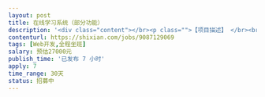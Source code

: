 ```yaml
---                
layout: post       
title: 在线学习系统（部分功能）           
description: '<div class="content"></br><p class="">【项目描述】 </br><br/>教育培训网站，1.0版本开发中。但需要增加重要需求（在线学习的班级管理、课程分配），目前人力无法满足，且部门无招聘headcount，但有研发经费预算，所以寻求靠谱兼职开发同学。</p></br><p class="">【人员需求】 </br><br/>Java工程师2枚，要求3年以上Java开发经验，互联网公司背景，有在线教育网站经验优先。 </br><br/>前端工程师1枚，要求3年以上前端开发经验，互联网公司背景，有在线教育网站经验优先。</p></br></div>'     
contenturl: https://shixian.com/jobs/9087129069      
tags: [Web开发,全程坐班]            
salary: 预估27000元          
publish_time: '已发布 7 小时'         
apply: 7                   
time_range: 30天              
status: 招募中                  
---                 
```

